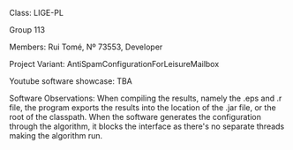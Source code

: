 Class: LIGE-PL

Group 113

Members:
Rui Tomé, Nº 73553, Developer

Project Variant: AntiSpamConfigurationForLeisureMailbox

Youtube software showcase: TBA

Software Observations:
When compiling the results, namely the .eps and .r file, the program exports the results into the location of the .jar file, or the root of the classpath.
When the software generates the configuration through the algorithm, it blocks the interface as there's no separate threads making the algorithm run.  